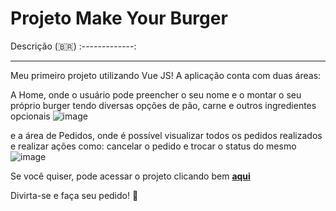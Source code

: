 # Projeto Make Your Burger

Descrição (🇧🇷)
:-------------:
***

Meu primeiro projeto utilizando Vue JS! A aplicação conta com duas áreas:

A Home, onde o usuário pode preencher o seu nome e o montar o seu próprio burger tendo diversas opções de pão, carne e outros ingredientes opcionais
![image](https://user-images.githubusercontent.com/74671728/163704192-8f83a937-6ff8-47a1-b293-0c0c847073bb.png)

e a área de Pedidos, onde é possível visualizar todos os pedidos realizados e realizar ações como: cancelar o pedido e trocar o status do mesmo
![image](https://user-images.githubusercontent.com/74671728/163704213-c67dde00-d406-42fe-9b80-bb185130402b.png)

Se você quiser, pode acessar o projeto clicando bem [__aqui__](https://make-your-burger-fvf4xzbkz-italoknd.vercel.app/) 

Divirta-se e faça seu pedido! 🙂




